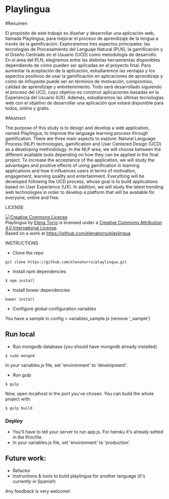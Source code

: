 Playlingua
==========================

#Resumen

El propósito de este trabajo es diseñar y desarrollar una aplicación web, llamada Playlingua, para mejorar el proceso de aprendizaje de la lengua a través de la gamificación. Exploraremos tres aspectos principales: las tecnologías de Procesamiento del Lenguaje Natural (PLN), la gamificación y el Diseño Centrado en el Usuario (UCD) como metodología de desarrollo. En el área del PLN, elegiremos entre las distintas herramientas disponibles dependiendo de cómo pueden ser aplicadas en el proyecto final. Para aumentar la aceptación de la aplicación, estudiaremos las ventajas y los aspectos positivos de usar la gamificación en aplicaciones de aprendizaje y cómo de influyente puede ser en términos de motivación, compromiso, calidad de aprendizaje y entretenimiento. Todo será desarrollado siguiendo el proceso del UCD, cuyo objetivo es construir aplicaciones basadas en la Experiencia del Usuario (UX). Además, estudiaremos las últimas tecnologías web con el objetivo de desarrollar una aplicación que estará disponible para todos, online y gratis.

#Abstract

The purpose of this study is to design and develop a web application, named Playlingua, to improve the language learning process through gamification. There are three main aspects to explore: Natural Language Process (NLP) technologies, gamification and User Centered Design (UCD) as a developing methodology. In the NLP area, we will choose between the different available tools depending on how they can be applied in the final project. To increase the acceptance of the application, we will study the advantages and positive effects of using gamification in learning applications and how it influences users in terms of motivation, engagement, learning quality and entertainment. Everything will be developed following the UCD process, whose goal is to build applications based on User Experience (UX). In addition, we will study the latest trending web technologies in order to develop a platform that will be available for everyone, online and free.

LICENSE

<a rel="license" href="http://creativecommons.org/licenses/by/4.0/"><img alt="Creative Commons License" style="border-width:0" src="https://i.creativecommons.org/l/by/4.0/88x31.png" /></a><br /><span xmlns:dct="http://purl.org/dc/terms/" property="dct:title">Playlingua</span> by <a xmlns:cc="http://creativecommons.org/ns#" href="https://github.com/elenatorro/playlingua" property="cc:attributionName" rel="cc:attributionURL">Elena Torro</a> is licensed under a <a rel="license" href="http://creativecommons.org/licenses/by/4.0/">Creative Commons Attribution 4.0 International License</a>.<br />Based on a work at <a xmlns:dct="http://purl.org/dc/terms/" href="https://github.com/elenatorro/playlingua" rel="dct:source">https://github.com/elenatorro/playlingua</a>.

INSTRUCTIONS

* Clone the repo

```
git clone https://github.com/elenatorro/playlingua.git
```

* Install npm dependencies

```
$ npm install
```

* Install bower dependencies

```
bower install
```

* Configure global configuration variables

You have a sample in config > variables_sample.js (remove '\_sample')

## Run local
* Run mongodb database (you should have mongodb already installed)

```
$ sudo mongod

```

In your variables.js file, set 'environment' to 'development'.

* Run gulp

```
$ gulp
```

Now, open localhost in the port you've chosen. You can build the whole project with:

```
$ gulp build
```


### Deploy

* You'll have to tell your server to run app.js. For heroku it's already setted in the Procfile.
* In your variables.js file, set 'environment' to 'production'.

## Future work:

* Refactor
* Instructions & tools to build playlingua for another language (it's currently in Spanish)

Any feedback is very welcome!

